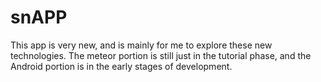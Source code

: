# snAPP
This app is very new, and is mainly for me to explore these new technologies. The meteor portion is still just in the tutorial phase, and the Android portion is in the early stages of development.

